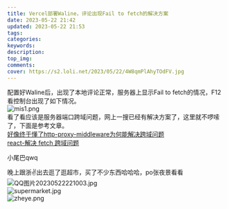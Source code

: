 ```yaml
---
title: Vercel部署Waline，评论出现Fail to fetch的解决方案
date: 2023-05-22 21:42
updated: 2023-05-22 21:53
tags:
categories:
keywords:
description:
top_img:
comments:
cover: https://s2.loli.net/2023/05/22/4W8qmPlAhyTOdFV.jpg
---
```

配置好Waline后，出现了本地评论正常，服务器上显示Fail to fetch的情况，F12看控制台出现了如下情况。<br/>
![mis1.png](https://s2.loli.net/2023/05/22/AFWgKuSJQX97lMy.png)  <br/>
看了看应该是服务器端口跨域问题，网上一搜已经有解决方案了，这里就不啰嗦了，下面是参考文章。<br/>
[好像终于懂了http-proxy-middleware为何能解决跨域问题](https://juejin.cn/post/6993644913900388359)<br/>
[react-解决 fetch 跨域问题](https://blog.csdn.net/qq_41956139/article/details/106564357)<br/>

小尾巴qwq

晚上跟浙✌出去逛了逛超市，买了不少东西哈哈哈，po张夜景看看<br/>
![QQ图片20230522221003.jpg](https://s2.loli.net/2023/05/22/4W8qmPlAhyTOdFV.jpg)<br/>
![supermarket.jpg](https://s2.loli.net/2023/05/22/Vui7HT1kfsQtCMr.jpg)<br/>
![zheye.png](https://s2.loli.net/2023/05/22/XlaIdZmtH6BnQ8u.png)<br/>